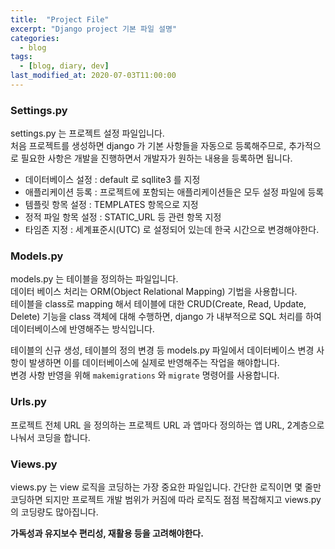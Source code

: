 ```yaml
---
title:  "Project File"
excerpt: "Django project 기본 파일 설명"
categories:
  - blog
tags:
  - [blog, diary, dev]
last_modified_at: 2020-07-03T11:00:00
---
```


### Settings.py

settings.py 는 프로젝트 설정 파일입니다.  
처음 프로젝트를 생성하면 django 가 기본 사항들을 자동으로 등록해주므로, 추가적으로 필요한 사항은 개발을 진행하면서 개발자가 원하는 내용을 등록하면 됩니다.

* 데이터베이스 설정 : default 로 sqllite3 를 지정
* 애플리케이션 등록 : 프로젝트에 포함되는 애플리케이션들은 모두 설정 파일에 등록
* 템플릿 항목 설정 : TEMPLATES 항목으로 지정
* 정적 파일 항목 설정 : STATIC_URL 등 관련 항목 지정
* 타임존 지정 : 세계표준시(UTC) 로 설정되어 있는데 한국 시간으로 변경해야한다.

### Models.py

models.py 는 테이블을 정의하는 파일입니다.  
데이터 베이스 처리는 ORM(Object Relational Mapping) 기법을 사용합니다.  
테이블을 class로 mapping 해서 테이블에 대한 CRUD(Create, Read, Update, Delete) 기능을 class 객체에 대해 수행하면, django 가 내부적으로 SQL 처리를 하여 데이터베이스에 반영해주는 방식입니다.

테이블의 신규 생성, 테이블의 정의 변경 등 models.py 파일에서 데이터베이스 변경 사항이 발생하면 이를 데이터베이스에 실제로 반영해주는 작업을 해야합니다.  
변경 사항 반영을 위해 `makemigrations` 와 `migrate` 명령어를 사용합니다.

### Urls.py

프로젝트 전체 URL 을 정의하는 프로젝트 URL 과 앱마다 정의하는 앱 URL, 2계층으로 나눠서 코딩을 합니다.

### Views.py

views.py 는 view 로직을 코딩하는 가장 중요한 파일입니다. 간단한 로직이면 몇 줄만 코딩하면 되지만 프로젝트 개발 범위가 커짐에 따라 로직도 점점 복잡해지고 views.py 의 코딩량도 많아집니다.   

**가독성과 유지보수 편리성, 재활용 등을 고려해야한다.**